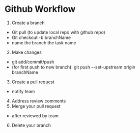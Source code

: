 # Github Workflow

1. Create a branch
- Git pull (to update local repo with github repo)
- Git checkout -b branchName
- name the branch the task name
2. Make changes
- git add/commit/push
- (for first push to new branch): git push --set-upstream origin branchName
3. Create a pull request
- notify team
4. Address review comments
5. Merge your pull request
- after reviewed by team
6. Delete your branch

